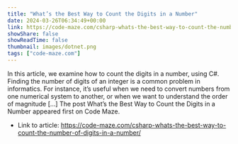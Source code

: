 ```yaml
---
title: "What’s the Best Way to Count the Digits in a Number"
date: 2024-03-26T06:34:49+00:00
link: https://code-maze.com/csharp-whats-the-best-way-to-count-the-number-of-digits-in-a-number/
showShare: false
showReadTime: false
thumbnail: images/dotnet.png
tags: ["code-maze.com"]
---
```

In this article, we examine how to count the digits in a number, using C#. Finding the number of digits of an integer is a common problem in informatics. For instance, it’s useful when we need to convert numbers from one numerical system to another, or when we want to understand the order of magnitude […]
The post What’s the Best Way to Count the Digits in a Number appeared first on Code Maze.

- Link to article: https://code-maze.com/csharp-whats-the-best-way-to-count-the-number-of-digits-in-a-number/